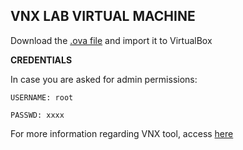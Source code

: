 VNX LAB VIRTUAL MACHINE
-----------------------

Download the [.ova file](https://idefix.dit.upm.es/download/vnx/vnx-vm/VNXLAB2021-v2.ova) and import it to VirtualBox 

**CREDENTIALS**

In case you are asked for admin permissions:

`USERNAME: root`

`PASSWD: xxxx`

For more information regarding VNX tool, access [here](http://web.dit.upm.es/vnxwiki/index.php/Main_Page)